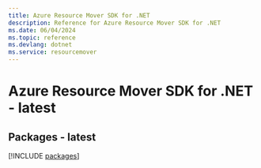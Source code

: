 ```yaml
---
title: Azure Resource Mover SDK for .NET
description: Reference for Azure Resource Mover SDK for .NET
ms.date: 06/04/2024
ms.topic: reference
ms.devlang: dotnet
ms.service: resourcemover
---
```

# Azure Resource Mover SDK for .NET - latest
## Packages - latest
[!INCLUDE [packages](resource-mover-index.md)]